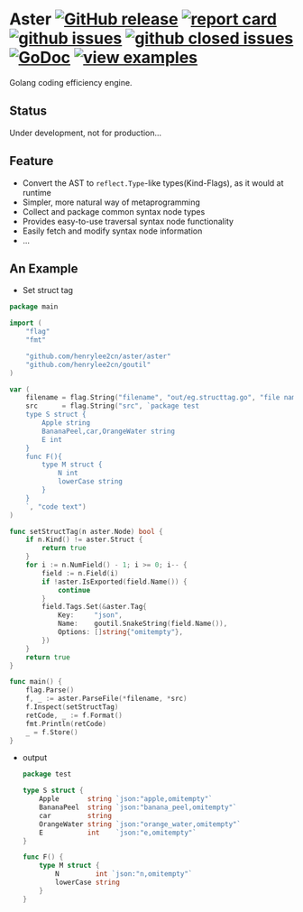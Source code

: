 # Aster [![GitHub release](https://img.shields.io/github/release/henrylee2cn/aster.svg?style=flat-square)](https://github.com/henrylee2cn/aster/releases) [![report card](https://goreportcard.com/badge/github.com/henrylee2cn/aster?style=flat-square)](http://goreportcard.com/report/henrylee2cn/aster) [![github issues](https://img.shields.io/github/issues/henrylee2cn/aster.svg?style=flat-square)](https://github.com/henrylee2cn/aster/issues?q=is%3Aopen+is%3Aissue) [![github closed issues](https://img.shields.io/github/issues-closed-raw/henrylee2cn/aster.svg?style=flat-square)](https://github.com/henrylee2cn/aster/issues?q=is%3Aissue+is%3Aclosed) [![GoDoc](https://img.shields.io/badge/godoc-reference-blue.svg?style=flat-square)](http://godoc.org/github.com/henrylee2cn/aster) [![view examples](https://img.shields.io/badge/learn%20by-examples-00BCD4.svg?style=flat-square)](https://github.com/henrylee2cn/aster/tree/master/_examples)

Golang coding efficiency engine.

## Status

Under development, not for production...

## Feature

- Convert the AST to `reflect.Type`-like types(Kind-Flags), as it would at runtime
- Simpler, more natural way of metaprogramming
- Collect and package common syntax node types
- Provides easy-to-use traversal syntax node functionality
- Easily fetch and modify syntax node information
- ...

## An Example

- Set struct tag

```go
package main

import (
	"flag"
	"fmt"

	"github.com/henrylee2cn/aster/aster"
	"github.com/henrylee2cn/goutil"
)

var (
	filename = flag.String("filename", "out/eg.structtag.go", "file name")
	src      = flag.String("src", `package test
	type S struct {
		Apple string
		BananaPeel,car,OrangeWater string
		E int
	}
	func F(){
		type M struct {
			N int
			lowerCase string
		}
	}
	`, "code text")
)

func setStructTag(n aster.Node) bool {
	if n.Kind() != aster.Struct {
		return true
	}
	for i := n.NumField() - 1; i >= 0; i-- {
		field := n.Field(i)
		if !aster.IsExported(field.Name()) {
			continue
		}
		field.Tags.Set(&aster.Tag{
			Key:     "json",
			Name:    goutil.SnakeString(field.Name()),
			Options: []string{"omitempty"},
		})
	}
	return true
}

func main() {
	flag.Parse()
	f, _ := aster.ParseFile(*filename, *src)
	f.Inspect(setStructTag)
	retCode, _ := f.Format()
    fmt.Println(retCode)
    _ = f.Store()
}
```

  - output

	```go
	package test

	type S struct {
		Apple       string `json:"apple,omitempty"`
		BananaPeel  string `json:"banana_peel,omitempty"`
		car         string
		OrangeWater string `json:"orange_water,omitempty"`
		E           int    `json:"e,omitempty"`
	}

	func F() {
		type M struct {
			N         int `json:"n,omitempty"`
			lowerCase string
		}
	}
	```